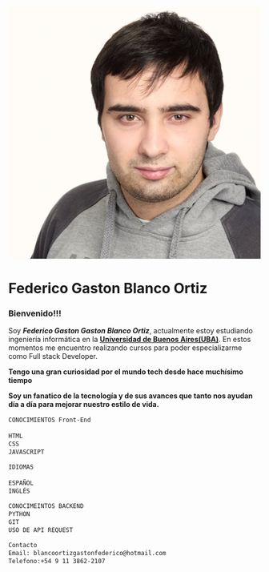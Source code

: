 <img style="img{width:750px; height:750px;}     img{border-radius:40px;width:100px;height:100px;}
" src="images/fedegbo.ico">
<h1 style="h1{text-align:center};">Federico Gaston Blanco Ortiz</h1>

<h3 styñle="h3{color:lightblue;}">Bienvenido!!!</h3>
<p>Soy <b><i>Federico Gaston Gaston Blanco Ortiz</i></b>, actualmente estoy estudiando ingeniería informática en la <strong><a href="https://www.uba.ar/" class="uba" style=".uba:hover{color:green;text-decoration:none; .uba{color:black;background:#fff;text-decoration:none;}">Universidad de Buenos Aires(UBA)</a></strong>. En estos momentos me encuentro realizando cursos para poder especializarme como Full stack Developer.</p>

 <b class="b1">Tengo una gran curiosidad por el mundo tech desde hace muchísimo tiempo</b>

 <b class="b2">Soy un fanatico de la tecnología y de sus avances que tanto nos ayudan día a día para mejorar nuestro estilo de vida.</b>

~~~
CONOCIMIENTOS Front-End

HTML
CSS
JAVASCRIPT

~~~

~~~
IDIOMAS

ESPAÑOL
INGLÉS

~~~

~~~
CONOCIMEINTOS BACKEND
PYTHON
GIT
USO DE API REQUEST
~~~


~~~
Contacto
Email: blancoortizgastonfederico@hotmail.com
Telefono:+54 9 11 3862-2107

~~~

